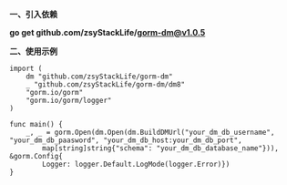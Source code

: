 **一、引入依赖**

**go get github.com/zsyStackLife/gorm-dm@v1.0.5**

**二、使用示例**

```
import (
	dm "github.com/zsyStackLife/gorm-dm"
	_ "github.com/zsyStackLife/gorm-dm/dm8"
	"gorm.io/gorm"
	"gorm.io/gorm/logger"
)

func main() {
	_, _ = gorm.Open(dm.Open(dm.BuildDMUrl("your_dm_db_username", "your_dm_db_paasword", "your_dm_db_host:your_dm_db_port",
		map[string]string{"schema": "your_dm_db_database_name"})), &gorm.Config{
		Logger: logger.Default.LogMode(logger.Error)})
}
```

